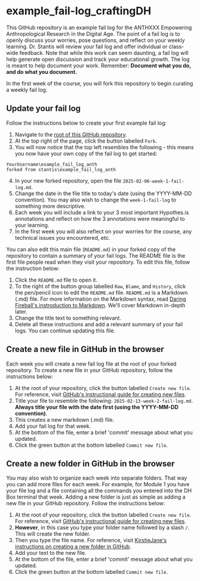 # example_fail-log_craftingDH

This GitHub repository is an example fail log for the ANTHXXX Empowering Anthropological Research in the Digital Age. The point of a fail log is to openly discuss your worries, pose questions, and reflect on your weekly learning. Dr. Stantis will review your fail log and offer individual or class-wide feedback. Note that while this work can seem daunting, a fail log will help generate open discussion and track your educational growth. The log is meant to help document your work. Remember: **Document what you do, and do what you document.**

In the first week of the course, you will fork this repository to begin curating a weekly fail log. 

## Update your fail log

Follow the instructions below to create your first example fail log:

1. Navigate to the [root of this GitHub repository](https://github.com/stantis/example_fail_log_anth).
2. At the top right of the page, click the button labelled ``Fork``.
3. You will now notice that the top left resembles the following - this means you now have your own copy of the fail log to get started:
````
YourUsername\example_fail_log_anth
forked from stantis\example_fail_log_anth
````
4. In your new forked repository, open the file ``2025-02-06-week-1-fail-log.md``.
5. Change the date in the file title to today's date (using the YYYY-MM-DD convention). You may also wish to change the ``week-1-fail-log`` to something more descriptive. 
6. Each week you will include a link to your 3 most important Hypothes.is annotations and reflect on how the 3 annotations were meaningful to your learning.
7. In the first week you will also reflect on your worries for the course, any technical issues you encountered, etc.

You can also edit this main file (``README.md``) in your forked copy of the repository to contain a summary of your fail logs. The README file is the first file people read when they visit your repository. To edit this file, follow the instruction below:

1. Click the ``README.md`` file to open it.
2. To the right of the button group labelled ``Raw``, ``Blame``, and ``History``, click the pen/pencil icon to edit the ``README.md`` file. ``README.md`` is a Markdown (.md) file. For more information on the Markdown syntax, read [Daring Fireball's instroduction to Markdown](https://daringfireball.net/projects/markdown/syntax). We'll cover Markdown in-depth later.
3. Change the title text to something relevant.
4. Delete all these instructions and add a relevant summary of your fail logs. You can continue updating this file.

## Create a new file in GitHub in the browser

Each week you will create a new fail log file at the root of your forked repository. To create a new file in your GitHub repository, follow the instructions below:

1. At the root of your repository, click the button labelled ``Create new file``. For reference, visit [GitHub's instructional guide for creating new files](https://help.github.com/en/articles/creating-new-files).
2. Title your file to resemble the following: ``2025-02-13-week-2-fail-log.md``. **Always title your file with the date first (using the YYYY-MM-DD convention)**.
3. This creates a new markdown (.md) file. 
4. Add your fail log for that week.
5. At the bottom of the file, enter a brief 'commit' message about what you updated.
6. Click the green button at the bottom labelled ``Commit new file``.

## Create a new folder in GitHub in the browser

You may also wish to organize each week into separate folders. That way you can add more files for each week. For example, for Module 1 you have your file log and a file containing all the commands you entered into the DH Box terminal that week. Adding a new folder is just as simple as adding a new file in your GitHub repository. Follow the instructions below:

1. At the root of your repository, click the button labelled ``Create new file``. For reference, visit [GitHub's instructional guide for creating new files](https://help.github.com/en/articles/creating-new-files).
2. **However**, in this case you type your folder name followed by a slash ``/``. This will create the new folder.
3. Then you type the file name. For reference, visit [KirstieJane's instructions on creating a new folder in GitHub](https://github.com/KirstieJane/STEMMRoleModels/wiki/Creating-new-folders-in-GitHub-repository-via-the-browser).
4. Add your text to the new file.
5. At the bottom of the file, enter a brief 'commit' message about what you updated.
6. Click the green button at the bottom labelled ``Commit new file``.
